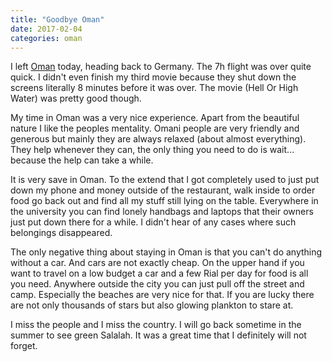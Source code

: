 ```yaml
---
title: "Goodbye Oman"
date: 2017-02-04
categories: oman
---
```

I left <a href="/traveling/Oman/">Oman</a> today, heading back to Germany. The 7h flight was over quite quick. I didn't even finish my third movie because they shut down the screens literally 8 minutes before it was over. The movie (Hell Or High Water) was pretty good though.

My time in Oman was a very nice experience. Apart from the beautiful nature I like the peoples mentality. Omani people are very friendly and generous but mainly they are always relaxed (about almost everything). They help whenever they can, the only thing you need to do is wait... because the help can take a while.

It is very save in Oman. To the extend that I got completely used to just put down my phone and money outside of the restaurant, walk inside to order food go back out and find all my stuff still lying on the table. Everywhere in the university you can find lonely handbags and laptops that their owners just put down there for a while. I didn't hear of any cases where such belongings disappeared.

The only negative thing about staying in Oman is that you can't do anything without a car. And cars are not exactly cheap. On the upper hand if you want to travel on a low budget a car and a few Rial per day for food is all you need. Anywhere outside the city you can just pull off the street and camp. Especially the beaches are very nice for that. If you are lucky there are not only thousands of stars but also glowing plankton to stare at.

I miss the people and I miss the country. I will go back sometime in the summer to see green Salalah. It was a great time that I definitely will not forget.
